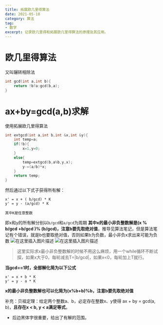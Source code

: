 ```yaml
---
title: 拓展欧几里得算法
date: 2021-05-18
category: 算法
tag:
- 数学
excerpt: 记录欧几里得和拓展欧几里得算法的原理及其应用。
---
```


# 欧几里得算法
又叫辗转相除法
```cpp
int gcd(int a,int b){
	return !b?a:gcd(b,a);
}
```
# ax+by=gcd(a,b)求解
使用拓展欧几里得算法
```cpp
int extgcd(int a,int b,int &x,int &y){
    int temp=a;
    if(!b){
        x=1,y=0;
    }
    else{
        temp=extgcd(b,a%b,y,x);
        y-=(a/b)*x;
    }
    return temp;
}
```
然后通过以下式子获得所有解：
```
x' = x + ( b/gcd) * K
y' = y - (a/gcd) * K

其中K是任意整数
```
即x和y的所有解分别以`b/gcd`和`a/gcd`为周期
**其中x的最小非负整数解是(x % b/gcd +b/gcd )% (b/gcd)，注意b要先取绝对值**，推导见算法笔记，但是算法笔记有个错误，就是b也要取绝对值，否则如果b为负数，最小非负x求出来可能为负数
![在这里插入图片描述](https://yfx-blog-image.oss-cn-hangzhou.aliyuncs.com/img/20210518105753375.png)
![在这里插入图片描述](https://yfx-blog-image.oss-cn-hangzhou.aliyuncs.com/img/2021051810581315.png)
> 这里实际求x最小非负整数解的时候不用这么麻烦，用一个while循环不断试探，如果x大于0，每轮减去T=|b/gcd|，如果x<0，每轮加上T就行。

**当gcd==1时，全部解化简为以下公式**
```
x' = x + b * K
y' = y - a * K
```

**x的最小非负整数解也可以化简为(x%b+b)%b，注意b要先取绝对值**

补充：贝祖定理：给定两个整数a、b，必定存在整数x、y使得 ax + by = gcd(a, b)，**且存在x < b, y < a满足等式**。 
- 后边黑体字很重要，给出了有解的范围。 